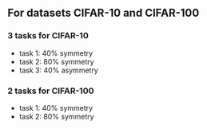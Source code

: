 ## For datasets CIFAR-10 and CIFAR-100

### 3 tasks for CIFAR-10
- task 1: 40% symmetry
- task 2: 80% symmetry
- task 3: 40% asymmetry

### 2 tasks for CIFAR-100
- task 1: 40% symmetry
- task 2: 80% symmetry
